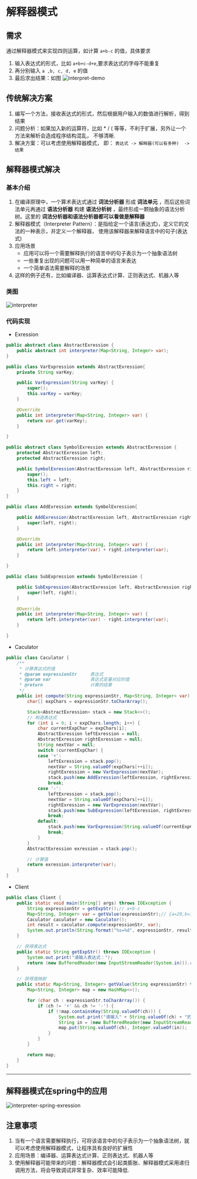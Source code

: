 # 解释器模式
## 需求
通过解释器模式来实现四则运算，如计算 `a+b-c` 的值，具体要求
1. 输入表达式的形式，比如 `a+b+c-d+e`,要求表达式的字母不能重复
2. 再分别输入 `a ,b, c, d, e` 的值
3. 最后求出结果：如图
![interpret-demo](./assets/interpret-demo.jpg)

## 传统解决方案
1. 编写一个方法，接收表达式的形式，然后根据用户输入的数值进行解析，得到结果
2. 问题分析：如果加入新的运算符，比如 * / ( 等等，不利于扩展，另外让一个方法来解析会造成程序结构混乱， 不够清晰.
3. 解决方案：可以考虑使用解释器模式， 即： `表达式 ->	解释器(可以有多种)	->	结果`

## 解释器模式解决
### 基本介绍
1. 在编译原理中，一个算术表达式通过 **词法分析器** 形成 **词法单元** ，而后这些词法单元再通过 **语法分析器** 构建 **语法分析树** ，最终形成一颗抽象的语法分析树。这里的 **词法分析器和语法分析器都可以看做是解释器**
2. 解释器模式（Interpreter Pattern）：是指给定一个语言(表达式)，定义它的文法的一种表示，并定义一个解释器， 使用该解释器来解释语言中的句子(表达式)
3. 应用场景
    * 应用可以将一个需要解释执行的语言中的句子表示为一个抽象语法树
    * 一些重复出现的问题可以用一种简单的语言来表达
    * 一个简单语法需要解释的场景
4. 这样的例子还有，比如编译器、运算表达式计算、正则表达式、机器人等

### 类图
![interpreter](./assets/interpreter.png)

### 代码实现
* Exression
```java
public abstract class AbstractExression {
	public abstract int interpreter(Map<String, Integer> var);
}

public class VarExpression extends AbstractExression{
	private String varKey;

	public VarExpression(String varKey) {
		super();
		this.varKey = varKey;
	}

	@Override
	public int interpreter(Map<String, Integer> var) {
		return var.get(varKey);
	}

}

public abstract class SymbolExression extends AbstractExression {
	protected AbstractExression left;
	protected AbstractExression right;

	public SymbolExression(AbstractExression left, AbstractExression right) {
		super();
		this.left = left;
		this.right = right;
	}
}

public class AddExression extends SymbolExression{

	public AddExression(AbstractExression left, AbstractExression right) {
		super(left, right);
	}

	@Override
	public int interpreter(Map<String, Integer> var) {
		return left.interpreter(var) + right.interpreter(var);
	}

}

public class SubExpression extends SymbolExression {

	public SubExpression(AbstractExression left, AbstractExression right) {
		super(left, right);
	}

	@Override
	public int interpreter(Map<String, Integer> var) {
		return left.interpreter(var) - right.interpreter(var);
	}

}
```

* Caculator
```java
public class Caculator {
	/**
	 * 计算表达式的值
	 * @param expressionStr		表达式
	 * @param var				表达式变量对应的值
	 * @return					计算的结果
	 */
	public int compute(String expressionStr, Map<String, Integer> var) {
		char[] expChars = expressionStr.toCharArray();

		Stack<AbstractExression> stack = new Stack<>();
		// 构造表达式
		for (int i = 0; i < expChars.length; i++) {
			char currentExpChar = expChars[i];
			AbstractExression leftExression = null;
			AbstractExression rightExression = null;
			String nextVar = null;
			switch (currentExpChar) {
			case '+':
				leftExression = stack.pop();
				nextVar = String.valueOf(expChars[++i]);
				rightExression = new VarExpression(nextVar);
				stack.push(new AddExression(leftExression, rightExression));
				break;
			case '-':
				leftExression = stack.pop();
				nextVar = String.valueOf(expChars[++i]);
				rightExression = new VarExpression(nextVar);
				stack.push(new SubExpression(leftExression, rightExression));
				break;
			default:
				stack.push(new VarExpression(String.valueOf(currentExpChar)));
				break;
			}
		}
		AbstractExression exression = stack.pop();

		// 计算值
		return exression.interpreter(var);
	}
}
```

* Client
```java
public class Client {
	public static void main(String[] args) throws IOException {
		String expressionStr = getExpStr();// a+b-c
		Map<String, Integer> var = getValue(expressionStr);// {a=20,b=10,c=5}
		Caculator caculator = new Caculator();
		int result = caculator.compute(expressionStr, var);
		System.out.println(String.format("%s=%d", expressionStr, result));
	}

	// 获得表达式
	public static String getExpStr() throws IOException {
		System.out.print("请输入表达式：");
		return (new BufferedReader(new InputStreamReader(System.in))).readLine();
	}

	// 获得值映射
	public static Map<String, Integer> getValue(String expressionStr) throws IOException {
		Map<String, Integer> map = new HashMap<>();

		for (char ch : expressionStr.toCharArray()) {
			if (ch != '+' && ch != '-') {
				if (!map.containsKey(String.valueOf(ch))) {
					System.out.print("请输入" + String.valueOf(ch) + "的值：");
					String in = (new BufferedReader(new InputStreamReader(System.in))).readLine();
					map.put(String.valueOf(ch), Integer.valueOf(in));
				}
			}
		}

		return map;
	}
}
```

---
## 解释器模式在spring中的应用
![interpreter-spring-exression](./assets/interpreter-spring-exression.png)

## 注意事项
1. 当有一个语言需要解释执行，可将该语言中的句子表示为一个抽象语法树，就可以考虑使用解释器模式，让程序具有良好的扩展性
2. 应用场景：编译器、运算表达式计算、正则表达式、机器人等
3. 使用解释器可能带来的问题：解释器模式会引起类膨胀、解释器模式采用递归调用方法，将会导致调试非常复杂、效率可能降低.
